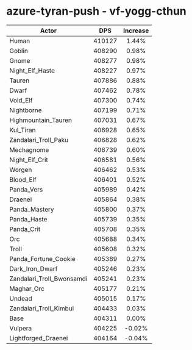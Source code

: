 # azure-tyran-push - vf-yogg-cthun
| Actor | DPS | Increase |
|---|:---:|:---:|
|Human|410127|1.44%|
|Goblin|408290|0.98%|
|Gnome|408277|0.98%|
|Night_Elf_Haste|408227|0.97%|
|Tauren|407886|0.88%|
|Dwarf|407462|0.78%|
|Void_Elf|407300|0.74%|
|Nightborne|407199|0.71%|
|Highmountain_Tauren|407031|0.67%|
|Kul_Tiran|406928|0.65%|
|Zandalari_Troll_Paku|406828|0.62%|
|Mechagnome|406739|0.60%|
|Night_Elf_Crit|406581|0.56%|
|Worgen|406462|0.53%|
|Blood_Elf|406401|0.52%|
|Panda_Vers|405989|0.42%|
|Draenei|405864|0.38%|
|Panda_Mastery|405800|0.37%|
|Panda_Haste|405739|0.35%|
|Panda_Crit|405708|0.35%|
|Orc|405688|0.34%|
|Troll|405608|0.32%|
|Panda_Fortune_Cookie|405389|0.27%|
|Dark_Iron_Dwarf|405246|0.23%|
|Zandalari_Troll_Bwonsamdi|405241|0.23%|
|Maghar_Orc|405177|0.21%|
|Undead|405015|0.17%|
|Zandalari_Troll_Kimbul|404433|0.03%|
|Base|404311|0.00%|
|Vulpera|404225|-0.02%|
|Lightforged_Draenei|404164|-0.04%|
